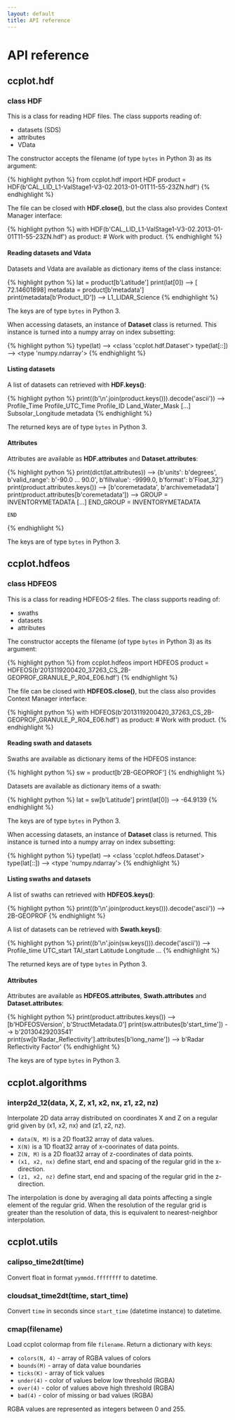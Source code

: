 ```yaml
---
layout: default
title: API reference
---
```

API reference
=============

ccplot.hdf
----------

### class HDF

This is a class for reading HDF files. The class supports reading
of:

* datasets (SDS)
* attributes
* VData

The constructor accepts the filename (of type `bytes` in Python 3) as its
argument:

{% highlight python %}
from ccplot.hdf import HDF
product = HDF(b'CAL_LID_L1-ValStage1-V3-02.2013-01-01T11-55-23ZN.hdf')
{% endhighlight %}

The file can be closed with **HDF.close()**, but the class also provides
Context Manager interface:

{% highlight python %}
with HDF(b'CAL_LID_L1-ValStage1-V3-02.2013-01-01T11-55-23ZN.hdf') as product:
    # Work with product.
{% endhighlight %}

#### Reading datasets and Vdata

Datasets and Vdata are available as dictionary items of the class instance:

{% highlight python %}
lat = product[b'Latitude']
print(lat[0])
--> [ 72.14601898]
metadata = product[b'metadata']
print(metadata[b'Product_ID'])
--> L1_LIDAR_Science
{% endhighlight %}

The keys are of type `bytes` in Python 3.

When accessing datasets, an instance of **Dataset** class is returned.
This instance is turned into a numpy array on index subsetting:

{% highlight python %}
type(lat)
--> <class 'ccplot.hdf.Dataset'>
type(lat[::])
--> <type 'numpy.ndarray'>
{% endhighlight %}

#### Listing datasets

A list of datasets can retrieved with **HDF.keys()**:

{% highlight python %}
print((b'\n'.join(product.keys())).decode('ascii'))
--> Profile_Time
    Profile_UTC_Time
    Profile_ID
    Land_Water_Mask
    [...]
    Subsolar_Longitude
    metadata
{% endhighlight %}

The returned keys are of type `bytes` in Python 3.

#### Attributes

Attributes are available as **HDF.attributes** and **Dataset.attributes**:

{% highlight python %}
print(dict(lat.attributes))
--> {b'units': b'degrees', b'valid_range': b'-90.0 ... 90.0', b'fillvalue': -9999.0, b'format': b'Float_32'}
print(product.attributes.keys())
--> [b'coremetadata', b'archivemetadata']
print(product.attributes[b'coremetadata'])
--> GROUP                  = INVENTORYMETADATA
    [...]
    END_GROUP              = INVENTORYMETADATA

    END
{% endhighlight %}

The keys are of type `bytes` in Python 3.

ccplot.hdfeos
-------------

### class HDFEOS

This is a class for reading HDFEOS-2 files. The class supports reading
of:

* swaths
* datasets
* attributes

The constructor accepts the filename (of type `bytes` in Python 3) as its
argument:

{% highlight python %}
from ccplot.hdfeos import HDFEOS
product = HDFEOS(b'2013119200420_37263_CS_2B-GEOPROF_GRANULE_P_R04_E06.hdf')
{% endhighlight %}

The file can be closed with **HDFEOS.close()**, but the class also provides
Context Manager interface:

{% highlight python %}
with HDFEOS(b'2013119200420_37263_CS_2B-GEOPROF_GRANULE_P_R04_E06.hdf') as product:
    # Work with product.
{% endhighlight %}

#### Reading swath and datasets

Swaths are available as dictionary items of the HDFEOS instance:

{% highlight python %}
sw = product[b'2B-GEOPROF']
{% endhighlight %}

Datasets are available as dictionary items of a swath:

{% highlight python %}
lat = sw[b'Latitude']
print(lat[0])
--> -64.9139
{% endhighlight %}

The keys are of type `bytes` in Python 3.

When accessing datasets, an instance of **Dataset** class is returned.
This instance is turned into a numpy array on index subsetting:

{% highlight python %}
type(lat)
--> <class 'ccplot.hdfeos.Dataset'>
type(lat[::])
--> <type 'numpy.ndarray'>
{% endhighlight %}

#### Listing swaths and datasets

A list of swaths can retrieved with **HDFEOS.keys()**:

{% highlight python %}
print((b'\n'.join(product.keys())).decode('ascii'))
--> 2B-GEOPROF
{% endhighlight %}

A list of datasets can be retrieved with **Swath.keys()**:

{% highlight python %}
print((b'\n'.join(sw.keys())).decode('ascii'))
--> Profile_time
    UTC_start
    TAI_start
    Latitude
    Longitude
    ...
{% endhighlight %}

The returned keys are of type `bytes` in Python 3.

#### Attributes

Attributes are available as **HDFEOS.attributes**,
**Swath.attributes** and **Dataset.attributes**:

{% highlight python %}
print(product.attributes.keys())
--> [b'HDFEOSVersion', b'StructMetadata.0']
print(sw.attributes[b'start_time'])
--> b'20130429203541'
print(sw[b'Radar_Reflectivity'].attributes[b'long_name'])
--> b'Radar Reflectivity Factor'
{% endhighlight %}

The keys are of type `bytes` in Python 3.

ccplot.algorithms
-----------------

### interp2d_12(data, X, Z, x1, x2, nx, z1, z2, nz)

Interpolate 2D data array distributed on coordinates
X and Z on a regular grid given by (x1, x2, nx) and (z1, z2, nz).

* `data(N, M)` is a 2D float32 array of data values.
* `X(N)` is a 1D float32 array of x-coorinates of data points.
* `Z(N, M)` is a 2D float32 array of z-coordinates of data points.
* `(x1, x2, nx)` define start, end and spacing of the regular grid
  in the x-direction.
* `(z1, x2, nz)` define start, end and spacing of the regular grid
  in the z-direction.

The interpolation is done by averaging all data points affecting a single
element of the regular grid. When the resolution of the regular grid
is greater than the resolution of data, this is equivalent to
nearest-neighbor interpolation.

ccplot.utils
------------

### calipso_time2dt(time)

Convert float in format `yymmdd.ffffffff` to datetime.

### cloudsat_time2dt(time, start_time)

Convert `time` in seconds since `start_time` (datetime instance) to datetime.

### cmap(filename)

Load ccplot colormap from file `filename`. Return a dictionary with keys:

* `colors(N, 4)` - array of RGBA values of colors
* `bounds(M)` - array of data value boundaries
* `ticks(K)` - array of tick values
* `under(4)` - color of values below low threshold (RGBA)
* `over(4)` - color of values above high threshold (RGBA)
* `bad(4)` - color of missing or bad values (RGBA)

RGBA values are represented as integers between 0 and 255.
